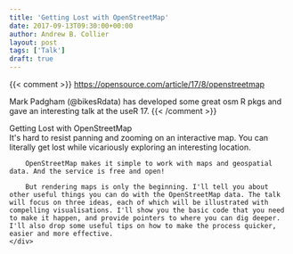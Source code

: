 ```yaml
---
title: 'Getting Lost with OpenStreetMap'
date: 2017-09-13T09:30:00+00:00
author: Andrew B. Collier
layout: post
tags: ['Talk']
draft: true
---
```


{{< comment >}}
https://opensource.com/article/17/8/openstreetmap

Mark Padgham (@bikesRdata) has developed some great osm R pkgs and gave an interesting talk at the useR 17.
{{< /comment >}}

<div class="talk">
	<div class="title">
	Getting Lost with OpenStreetMap
	</div>
	<div class="abstract">
		It's hard to resist panning and zooming on an interactive map. You can literally get lost while vicariously exploring an interesting location.

		OpenStreetMap makes it simple to work with maps and geospatial data. And the service is free and open!

		But rendering maps is only the beginning. I'll tell you about other useful things you can do with the OpenStreetMap data. The talk will focus on three ideas, each of which will be illustrated with compelling visualisations. I'll show you the basic code that you need to make it happen, and provide pointers to where you can dig deeper. I'll also drop some useful tips on how to make the process quicker, easier and more effective.
	</div>
</div>
